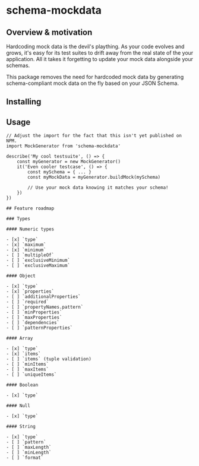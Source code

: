 # schema-mockdata

## Overview & motivation

Hardcoding mock data is the devil's plaything. As your code evolves and grows, it's easy for its test suites to drift away from the real state of the your application. All it takes it forgetting to update your mock data alongside your schemas.

This package removes the need for hardcoded mock data by generating schema-compliant mock data on the fly based on your JSON Schema.

## Installing

## Usage

```
// Adjust the import for the fact that this isn't yet published on NPM.
import MockGenerator from 'schema-mockdata'

describe('My cool testsuite', () => {
    const myGenerator = new MockGenerator()
    it('Even cooler testcase', () => {
        const mySchema = { ... }
        const myMockData = myGenerator.buildMock(mySchema)

        // Use your mock data knowing it matches your schema!
    })
})

## Feature roadmap

### Types

#### Numeric types

- [x] `type`
- [x] `maximum`
- [x] `minimum`
- [ ] `multipleOf`
- [ ] `exclusiveMinimum`
- [ ] `exclusiveMaximum`

#### Object

- [x] `type`
- [x] `properties`
- [ ] `additionalProperties`
- [ ] `required`
- [ ] `propertyNames.pattern`
- [ ] `minProperties`
- [ ] `maxProperties`
- [ ] `dependencies`
- [ ] `patternProperties`

#### Array

- [x] `type`
- [x] `items`
- [ ] `items` (tuple validation)
- [ ] `minItems`
- [ ] `maxItems`
- [ ] `uniqueItems`

#### Boolean

- [x] `type`

#### Null

- [x] `type`

#### String

- [x] `type`
- [ ] `pattern`
- [ ] `maxLength`
- [ ] `minLength`
- [ ] `format`

